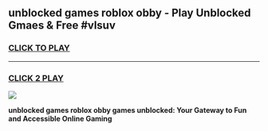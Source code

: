 
## unblocked games roblox obby - Play Unblocked Gmaes & Free #vlsuv
<h3>
<a href="https://news.freeplayer.one?title=unblocked_games_roblox_obby&ref=03M">CLICK TO PLAY</a></h3>
<hr>

<h3>
<a href="https://news.freeplayer.one?title=unblocked_games_roblox_obby&ref=03M">CLICK 2 PLAY</a>
  
</h3>

<a href="https://news.freeplayer.one?title=unblocked_games_roblox_obby&ref=03M"><img src="https://clearcache.store/games.png"></a>


**unblocked games roblox obby games unblocked: Your Gateway to Fun and Accessible Online Gaming**
